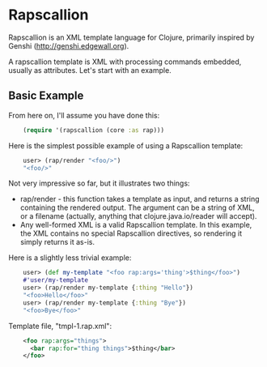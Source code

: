 # Rapscallion #

Rapscallion is an XML template language for Clojure, primarily
inspired by Genshi (http://genshi.edgewall.org).

A rapscallion template is XML with processing commands embedded,
usually as attributes. Let's start with an example.

## Basic Example ##

From here on, I'll assume you have done this:

```clojure
    (require '(rapscallion (core :as rap)))
```

Here is the simplest possible example of using a Rapscallion template:

```clojure
    user> (rap/render "<foo/>")
    "<foo/>"
```

Not very impressive so far, but it illustrates two things:
* rap/render - this function takes a template as input, and returns a
string containing the rendered output. The argument can be a string of
XML, or a filename (actually, anything that clojure.java.io/reader
will accept).
* Any well-formed XML is a valid Rapscallion template. In this
example, the XML contains no special Rapscallion directives, so
rendering it simply returns it as-is.

Here is a slightly less trivial example:

```clojure
    user> (def my-template "<foo rap:args='thing'>$thing</foo>")
    #'user/my-template
    user> (rap/render my-template {:thing "Hello"})
    "<foo>Hello</foo>"
    user> (rap/render my-template {:thing "Bye"})
    "<foo>Bye</foo>"
```

Template file, "tmpl-1.rap.xml":

```xml
    <foo rap:args="things">
      <bar rap:for="thing things">$thing</bar>
    </foo>
```




